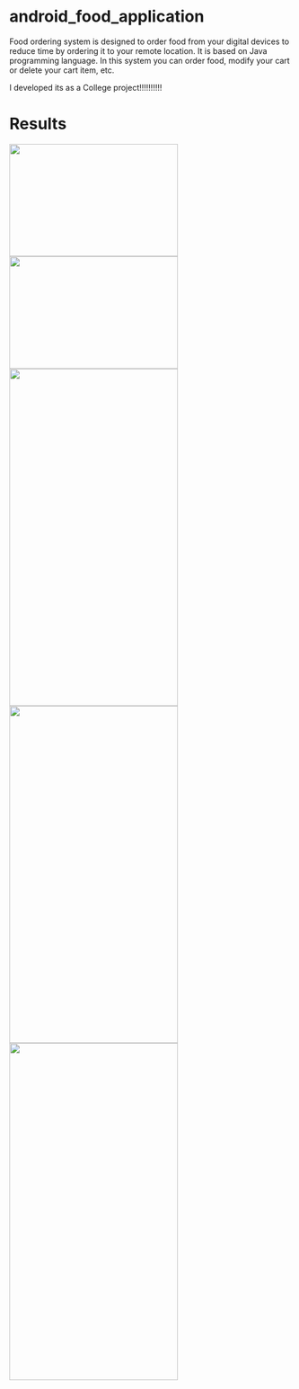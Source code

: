 # android_food_application
Food ordering system is designed to order food from your digital devices to reduce time by ordering it to your remote location.
It is based on Java programming language.
In this system you can order food, modify your cart or delete your cart item, etc.

I developed its as a College project!!!!!!!!!!

# Results

<img src="https://github.com/devdasamale/android_food_application/assets/100094659/202a87e7-2962-49a2-b162-945aca771e61" width=300 height=200>

<img src="https://github.com/devdasamale/android_food_application/assets/100094659/688aa51d-5efa-4e90-a57e-1cc55f62ade9" width=300 height=200>

<img src="https://github.com/devdasamale/android_food_application/assets/100094659/512e921a-f7ec-4395-97df-d41481ad0ff4" width=300 height=600>

<img src="https://github.com/devdasamale/android_food_application/assets/100094659/ef3b3137-7de5-43ca-ab1a-64acf4fde404" width=300 height=600>

<img src="https://github.com/devdasamale/android_food_application/assets/100094659/2c067a41-bca9-4fdf-8176-643c03557d42" width=300 height=600>











